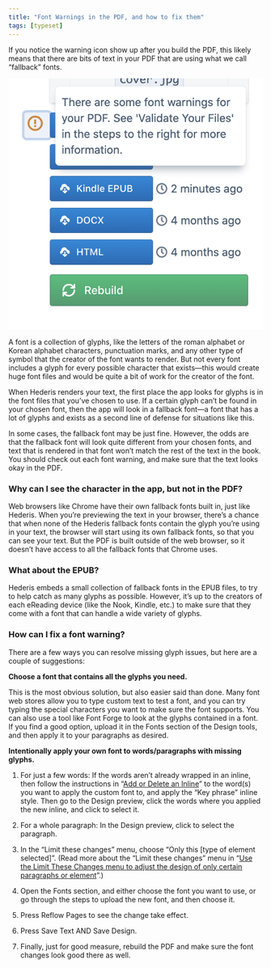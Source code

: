 ```yaml
---
title: "Font Warnings in the PDF, and how to fix them"
tags: [typeset]
---
```

 
<html><body><section data-type="chapter" class="hsecchapter" data-hederis-type="hsecchapter" id="font-warnings" data-pi-attrs="id: font-warnings; data-tags: typeset;" role="doc-chapter" data-tags="typeset" data-author-name=" " data-book-title=" " title="Font Warnings in the PDF, and how to fix them"><p class="hblkp" data-hederis-type="hblkp" id="pt2R0rmXg">If you notice the warning icon show up after you build the PDF, this likely means that there are bits of text in your PDF that are using what we call &#8220;fallback&#8221; fonts.</p><img data-hederis-type="hblkimg" class="hblkimg" id="pqS7m5jMu" src="/images/fontwarning1.png" data-img-src="/images/fontwarning1.png"/><p class="hblkp" data-hederis-type="hblkp" id="pVUn1raor">A font is a collection of glyphs, like the letters of the roman alphabet or Korean alphabet characters, punctuation marks, and any other type of symbol that the creator of the font wants to render. But not every font includes a glyph for every possible character that exists&#8212;this would create huge font files and would be quite a bit of work for the creator of the font. </p><p class="hblkp" data-hederis-type="hblkp" id="pVFBUF6Ki">When Hederis renders your text, the first place the app looks for glyphs is in the font files that you&#8217;ve chosen to use. If a certain glyph can&#8217;t be found in your chosen font, then the app will look in a fallback font&#8212;a font that has a lot of glyphs and exists as a second line of defense for situations like this.</p><p class="hblkp" data-hederis-type="hblkp" id="piihQWzs7">In some cases, the fallback font may be just fine. However, the odds are that the fallback font will look quite different from your chosen fonts, and text that is rendered in that font won&#8217;t match the rest of the text in the book. You should check out each font warning, and make sure that the text looks okay in the PDF.</p><section class="hwprsubsection" data-hederis-type="hwprsubsection" id="p8u3rrxZR" data-type="subsection" title="Why can I see the character in the app, but not in the PDF?"><h1 data-hederis-type="hblktitle" class="hblktitle" id="pHtyeJaP3">Why can I see the character in the app, but not in the PDF?</h1><p class="hblkp" data-hederis-type="hblkp" id="pWnMtbu2u">Web browsers like Chrome have their own fallback fonts built in, just like Hederis. When you&#8217;re previewing the text in your browser, there&#8217;s a chance that when none of the Hederis fallback fonts contain the glyph you&#8217;re using in your text, the browser will start using its own fallback fonts, so that you can see your text. But the PDF is built outside of the web browser, so it doesn&#8217;t have access to all the fallback fonts that Chrome uses.</p></section><section class="hwprsubsection" data-hederis-type="hwprsubsection" id="pVIFXQfMs" data-type="subsection" title="What about the EPUB?"><h1 data-hederis-type="hblktitle" class="hblktitle" id="pxoqNDpiS">What about the EPUB?</h1><p class="hblkp" data-hederis-type="hblkp" id="pAapkAPkI">Hederis embeds a small collection of fallback fonts in the EPUB files, to try to help catch as many glyphs as possible. However, it&#8217;s up to the creators of each eReading device (like the Nook, Kindle, etc.) to make sure that they come with a font that can handle a wide variety of glyphs.</p></section><section class="hwprsubsection" data-hederis-type="hwprsubsection" id="pZZfxsxCl" data-type="subsection" title="How can I fix a font warning?"><h1 data-hederis-type="hblktitle" class="hblktitle" id="pyXopG0WD">How can I fix a font warning?</h1><p class="hblkp" data-hederis-type="hblkp" id="pwJLgfFyx">There are a few ways you can resolve missing glyph issues, but here are a couple of suggestions:</p><p class="hblkp" data-hederis-type="hblkp" id="p7W4t9OTC"><strong data-hederis-type="hspanstrong" id="pQvDtfRz5">Choose a font that contains all the glyphs you need.</strong></p><p class="hblkp" data-hederis-type="hblkp" id="pWxrJkSCj">This is the most obvious solution, but also easier said than done. Many font web stores allow you to type custom text to test a font, and you can try typing the special characters you want to make sure the font supports. You can also use a tool like Font Forge to look at the glyphs contained in a font. If you find a good option, upload it in the Fonts section of the Design tools, and then apply it to your paragraphs as desired.</p><p class="hblkp" data-hederis-type="hblkp" id="pcROoSlPk"><strong class="hspanstrong" data-hederis-type="hspanstrong" id="pEEANJgoI">Intentionally apply your own font to words/paragraphs with missing glyphs.</strong></p><ol class="hwprnumlist" data-hederis-type="hwprnumlist" id="p5hTviHP7"><li class="hblkoli" data-hederis-type="hblkoli" id="libUNYOoU5"><p class="hblkoli" data-hederis-type="hblklip" id="pCkP5QCQq">For just a few words: If the words aren&#8217;t already wrapped in an inline, then follow the instructions in &#8220;<a href="{% link _docs/add-an-inline.md %}" class="hspana" data-hederis-type="hspana" id="pLKVxkv8J">Add or Delete an Inline</a>&#8221; to the word(s) you want to apply the custom font to, and apply the &#8220;Key phrase&#8221; inline style. Then go to the Design preview, click the words where you applied the new inline, and click to select it.</p></li><li class="hblkoli" data-hederis-type="hblkoli" id="li0PTc3nJU"><p class="hblkoli" data-hederis-type="hblklip" id="pRRj4Mm1w">For a whole paragraph: In the Design preview, click to select the paragraph.</p></li><li class="hblkoli" data-hederis-type="hblkoli" id="liXMNIhU2X"><p class="hblkoli" data-hederis-type="hblklip" id="pZgtotyav">In the &#8220;Limit these changes&#8221; menu, choose &#8220;Only this [type of element selected]&#8221;. (Read more about the &#8220;Limit these changes&#8221; menu in &#8220;<a href="{% link _docs/selectors.md %}" class="hspana" data-hederis-type="hspana" id="pMRdO9jhe">Use the Limit These Changes menu to adjust the design of only certain paragraphs or element</a>&#8221;.)</p></li><li class="hblkoli" data-hederis-type="hblkoli" id="liUUTMGanL"><p class="hblkoli" data-hederis-type="hblklip" id="pjyGrJsxN">Open the Fonts section, and either choose the font you want to use, or go through the steps to upload the new font, and then choose it.</p></li><li class="hblkoli" data-hederis-type="hblkoli" id="liDPjc02yk"><p class="hblkoli" data-hederis-type="hblklip" id="pLHEpLSOh">Press Reflow Pages to see the change take effect.</p></li><li class="hblkoli" data-hederis-type="hblkoli" id="liwXxufF1q"><p class="hblkoli" data-hederis-type="hblklip" id="pbWf7wwMr">Press Save Text AND Save Design.</p></li><li class="hblkoli" data-hederis-type="hblkoli" id="ligG3e94EK"><p class="hblkoli" data-hederis-type="hblklip" id="piNTbk9L6">Finally, just for good measure, rebuild the PDF and make sure the font changes look good there as well.</p></li></ol></section></section></body></html>
